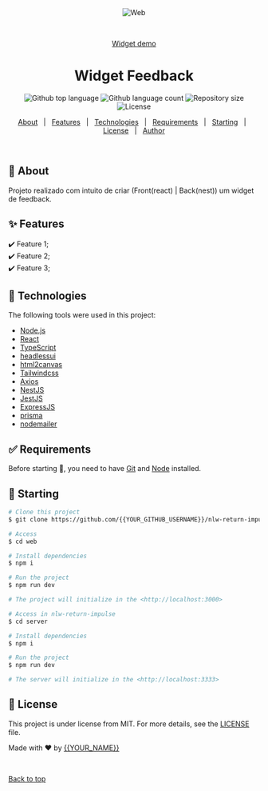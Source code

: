 <div align="center" id="top"> 
  <img src="./.github/app.gif" alt="Web" />

  &#xa0;

  <a href="https://web.netlify.app">Widget demo</a>
</div>

<h1 align="center">Widget Feedback</h1>

<p align="center">
  <img alt="Github top language" src="https://img.shields.io/github/languages/top/{{YOUR_GITHUB_USERNAME}}/web?color=56BEB8">

  <img alt="Github language count" src="https://img.shields.io/github/languages/count/{{YOUR_GITHUB_USERNAME}}/web?color=56BEB8">

  <img alt="Repository size" src="https://img.shields.io/github/repo-size/{{YOUR_GITHUB_USERNAME}}/web?color=56BEB8">

  <img alt="License" src="https://img.shields.io/github/license/{{YOUR_GITHUB_USERNAME}}/web?color=56BEB8">

  <!-- <img alt="Github issues" src="https://img.shields.io/github/issues/{{YOUR_GITHUB_USERNAME}}/web?color=56BEB8" /> -->

  <!-- <img alt="Github forks" src="https://img.shields.io/github/forks/{{YOUR_GITHUB_USERNAME}}/web?color=56BEB8" /> -->

  <!-- <img alt="Github stars" src="https://img.shields.io/github/stars/{{YOUR_GITHUB_USERNAME}}/web?color=56BEB8" /> -->
</p>

<!-- Status -->

<!-- <h4 align="center"> 
	🚧  Web 🚀 Under construction...  🚧
</h4> 

<hr> -->

<p align="center">
  <a href="#dart-about">About</a> &#xa0; | &#xa0; 
  <a href="#sparkles-features">Features</a> &#xa0; | &#xa0;
  <a href="#rocket-technologies">Technologies</a> &#xa0; | &#xa0;
  <a href="#white_check_mark-requirements">Requirements</a> &#xa0; | &#xa0;
  <a href="#checkered_flag-starting">Starting</a> &#xa0; | &#xa0;
  <a href="#memo-license">License</a> &#xa0; | &#xa0;
  <a href="https://github.com/{{YOUR_GITHUB_USERNAME}}" target="_blank">Author</a>
</p>

<br>

## :dart: About ##

Projeto realizado com intuito de criar (Front(react) | Back(nest)) um widget de feedback.

## :sparkles: Features ##

:heavy_check_mark: Feature 1;\
:heavy_check_mark: Feature 2;\
:heavy_check_mark: Feature 3;

## :rocket: Technologies ##

The following tools were used in this project:

- [Node.js](https://nodejs.org/en/)
- [React](https://pt-br.reactjs.org/)
- [TypeScript](https://www.typescriptlang.org/)
- [headlessui](https://headlessui.dev/)
- [html2canvas](https://github.com/niklasvh/html2canvas)
- [Tailwindcss](https://tailwindcss.com/)
- [Axios](https://axios-http.com/ptbr/docs/intro)
- [NestJS](https://nestjs.com/)
- [JestJS](https://jestjs.io/pt-BR/)
- [ExpressJS](https://expressjs.com/pt-br/)
- [prisma](https://www.prisma.io/)
- [nodemailer](https://nodemailer.com/about/)

## :white_check_mark: Requirements ##

Before starting :checkered_flag:, you need to have [Git](https://git-scm.com) and [Node](https://nodejs.org/en/) installed.

## :checkered_flag: Starting ##

```bash
# Clone this project
$ git clone https://github.com/{{YOUR_GITHUB_USERNAME}}/nlw-return-impulse

# Access
$ cd web

# Install dependencies
$ npm i

# Run the project
$ npm run dev

# The project will initialize in the <http://localhost:3000>

# Access in nlw-return-impulse
$ cd server

# Install dependencies
$ npm i

# Run the project
$ npm run dev

# The server will initialize in the <http://localhost:3333>
```

## :memo: License ##

This project is under license from MIT. For more details, see the [LICENSE](LICENSE.md) file.


Made with :heart: by <a href="https://github.com/{{YOUR_GITHUB_USERNAME}}" target="_blank">{{YOUR_NAME}}</a>

&#xa0;

<a href="#top">Back to top</a>

